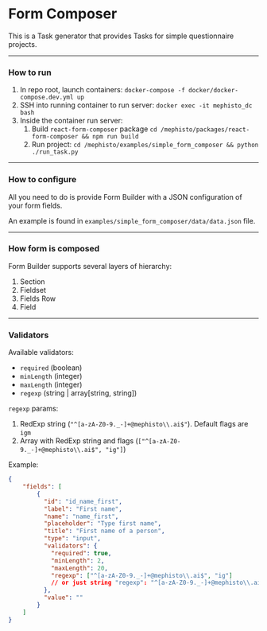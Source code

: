 # Form Composer

This is a Task generator that provides Tasks for simple questionnaire projects.

---

### How to run

1. In repo root, launch containers: `docker-compose -f docker/docker-compose.dev.yml up`
2. SSH into running container to run server: `docker exec -it mephisto_dc bash`
3. Inside the container run server: 
   1. Build `react-form-composer` package `cd /mephisto/packages/react-form-composer && npm run build`
   2. Run project: `cd /mephisto/examples/simple_form_composer && python ./run_task.py`

---

### How to configure

All you need to do is provide Form Builder with a JSON configuration of your form fields.

An example is found in `examples/simple_form_composer/data/data.json` file.

---

### How form is composed

Form Builder supports several layers of hierarchy:

1. Section
2. Fieldset
3. Fields Row
4. Field

---

### Validators

Available validators:
 - `required` (boolean)
 - `minLength` (integer)
 - `maxLength` (integer)
 - `regexp` (string | array[string, string])

`regexp` params:
1. RedExp string (`"^[a-zA-Z0-9._-]+@mephisto\\.ai$"`). Default flags are `igm`
2. Array with RedExp string and flags (`["^[a-zA-Z0-9._-]+@mephisto\\.ai$", "ig"]`)

Example:

```json
{
    "fields": [
        {
          "id": "id_name_first",
          "label": "First name",
          "name": "name_first",
          "placeholder": "Type first name",
          "title": "First name of a person",
          "type": "input",
          "validators": {
            "required": true,
            "minLength": 2,
            "maxLength": 20,
            "regexp": ["^[a-zA-Z0-9._-]+@mephisto\\.ai$", "ig"] 
            // or just string "regexp": "^[a-zA-Z0-9._-]+@mephisto\\.ai$"
          },
          "value": ""
        }
    ]
}
```
